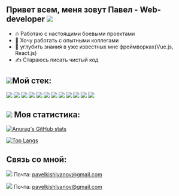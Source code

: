 ## Привет всем, меня зовут Павел - Web-developer <img src="https://img.icons8.com/emoji/30/000000/waving-hand-emoji.png"/>

- 🔥 Работаю с настоящими боевыми проектами
- 👀 Хочу работать с опытными коллегами
- 🌱 углубить знания в уже известных мне фреймворках(Vue.js, React.js)
- ✍️ Стараюсь писать чистый код

## <img src="https://img.icons8.com/emoji/30/000000/hammer-and-wrench.png"/>Мой стек:

<img src="https://img.icons8.com/officel/48/000000/react.png"/> <img src="https://img.icons8.com/color/48/vue-js.png"/> <img src="https://img.icons8.com/fluency/48/javascript.png"/> <img src="https://img.icons8.com/color/48/html-5--v1.png"/> <img src="https://img.icons8.com/color/48/css3.png"/> <img src="https://img.icons8.com/color/48/000000/sass.png"/> <img src="https://cdn.icon-icons.com/icons2/2107/PNG/512/file_type_mongo_icon_130383.png"/> <img src="https://cdn.icon-icons.com/icons2/1381/PNG/512/insomnia_94603.png"/> <img src="https://cdn.icon-icons.com/icons2/3053/PNG/512/postman_alt_macos_bigsur_icon_189814.png"/> <img src="https://img.icons8.com/color/48/000000/visual-studio-code-2019.png"/> <img src="https://cdn.icon-icons.com/icons2/3053/PNG/48/intellij_phpstorm_macos_bigsur_icon_190057.png"/>  <img src="https://img.icons8.com/nolan/48/git.png"/> 

## <img src="https://img.icons8.com/emoji/48/000000/trophy-emoji.png"/> Моя статистика:

[![Anurag's GitHub stats](https://github-readme-stats.vercel.app/api?username=PavelAxenov
)](https://github.com/anuraghazra/github-readme-stats)

[![Top Langs](https://github-readme-stats.vercel.app/api/top-langs/?username=PavelAxenov&layout=compact)](https://github.com/anuraghazra/github-readme-stats)

## Связь со мной:
<img src="https://img.icons8.com/fluency/36/important-mail.png"/> Почта: pavelkishlyanov@gmail.com

<img src="https://img.icons8.com/fluency/36/important-mail.png"/> Почта: pavelkishlyanov@gmail.com
